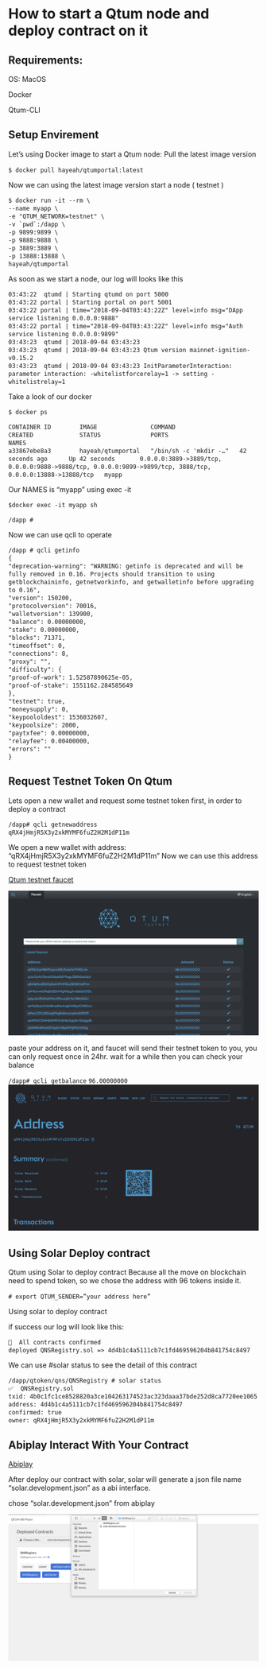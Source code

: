# How to start a Qtum node and deploy contract on it

## Requirements:

OS: MacOS

Docker

Qtum-CLI

## Setup Envirement

Let’s using Docker image to start a Qtum node:
Pull the latest image version

`$ docker pull hayeah/qtumportal:latest`

Now we can using the latest image version start a node ( testnet )

```
$ docker run -it --rm \
--name myapp \
-e "QTUM_NETWORK=testnet" \
-v `pwd`:/dapp \
-p 9899:9899 \
-p 9888:9888 \
-p 3889:3889 \
-p 13888:13888 \
hayeah/qtumportal
```

As soon as we start a node, our log will looks like this

```
03:43:22  qtumd | Starting qtumd on port 5000
03:43:22 portal | Starting portal on port 5001
03:43:22 portal | time="2018-09-04T03:43:22Z" level=info msg="DApp service listening 0.0.0.0:9888"
03:43:22 portal | time="2018-09-04T03:43:22Z" level=info msg="Auth service listening 0.0.0.0:9899"
03:43:23  qtumd | 2018-09-04 03:43:23
03:43:23  qtumd | 2018-09-04 03:43:23 Qtum version mainnet-ignition-v0.15.2
03:43:23  qtumd | 2018-09-04 03:43:23 InitParameterInteraction: parameter interaction: -whitelistforcerelay=1 -> setting -whitelistrelay=1
```

Take a look of our docker

```
$ docker ps
```

```
CONTAINER ID        IMAGE               COMMAND                  CREATED             STATUS              PORTS                                                                                                        NAMES
a33867ebe8a3        hayeah/qtumportal   "/bin/sh -c 'mkdir -…"   42 seconds ago      Up 42 seconds       0.0.0.0:3889->3889/tcp, 0.0.0.0:9888->9888/tcp, 0.0.0.0:9899->9899/tcp, 3888/tcp, 0.0.0.0:13888->13888/tcp   myapp
```

Our NAMES is “myapp” using exec -it
```
$docker exec -it myapp sh
```

```
/dapp #
```

Now we can use qcli to operate

```
/dapp # qcli getinfo
{
"deprecation-warning": "WARNING: getinfo is deprecated and will be fully removed in 0.16. Projects should transition to using getblockchaininfo, getnetworkinfo, and getwalletinfo before upgrading to 0.16",
"version": 150200,
"protocolversion": 70016,
"walletversion": 139900,
"balance": 0.00000000,
"stake": 0.00000000,
"blocks": 71371,
"timeoffset": 0,
"connections": 8,
"proxy": "",
"difficulty": {
"proof-of-work": 1.52587890625e-05,
"proof-of-stake": 1551162.284585649
},
"testnet": true,
"moneysupply": 0,
"keypoololdest": 1536032607,
"keypoolsize": 2000,
"paytxfee": 0.00000000,
"relayfee": 0.00400000,
"errors": ""
}
```

## Request Testnet Token On Qtum

Lets open a new wallet and request some testnet token first, in order to deploy a contract

```
/dapp# qcli getnewaddress
qRX4jHmjR5X3y2xkMYMF6fuZ2H2M1dP11m
```

We open a new wallet with address: “qRX4jHmjR5X3y2xkMYMF6fuZ2H2M1dP11m”
Now we can use this address to request testnet token

[Qtum testnet faucet]( http://testnet-faucet.qtum.info/#!/)


![alt text](../img/testnet.png )


paste your address on it, and faucet will send their testnet token to you, you can only request once in 24hr.
wait for a while then you can check your balance

`/dapp# qcli getbalance`
`96.00000000`
![alt text](../img/testnet_address.png )

## Using Solar Deploy contract

Qtum using Solar to deploy contract
Because all the move on blockchain need to spend token, so we chose the address with 96 tokens inside it.

`# export QTUM_SENDER=”your address here”`

Using solar to deploy contract

if success our log will look like this:

```
🚀  All contracts confirmed
deployed QNSRegistry.sol => 4d4b1c4a5111cb7c1fd469596204b841754c8497
```

We can use #solar status to see the detail of this contract

```
/dapp/qtoken/qns/QNSRegistry # solar status
✅  QNSRegistry.sol
txid: 4b0c1fc1ce8528820a3ce104263174523ac323daaa37bde252d8ca7720ee1065
address: 4d4b1c4a5111cb7c1fd469596204b841754c8497
confirmed: true
owner: qRX4jHmjR5X3y2xkMYMF6fuZ2H2M1dP11m
```

##  Abiplay Interact With Your Contract

[Abiplay](http://localhost:9899/abiplay/)

After deploy our contract with solar, solar will generate a json file name “solar.development.json” as a abi interface.

chose “solar.development.json” from abiplay

![alt text](../img/abiplay.png )

